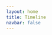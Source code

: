 ```yaml
---
layout: home
title: Timeline
navbar: false
---
```



<script setup>


import { useData } from 'vitepress'
const { theme, page, frontmatter } = useData()

import Portfolio from './portfolio/Portfolio.vue'

const imagePath = '/images/'

const config = {
    active: "timeline",
  content: {
    about: `🧑🏻‍💻 白天社畜打工人 晚上独立开发者
    📱 App Store搜索: 事线｜物品指南
    📷 摄影小白 也想拍点有意思的照片
    🚗 数字游民策划中1%`,
    doings: [
      {icon: imagePath + "icon-app.svg", title: "iOS Developer", description: "一个正在成长的iOS独立开发者。"},
      {icon: imagePath + "icon-photo.svg", title: "Photography", description: "正在尝试着拍摄一些有趣的东西。"},
    ],
    skills:[
      {title:"编程", value:33.3},
      {title:"摄影", value:10},
      {title:"剪辑", value:10},
    ]
  }

}

</script>

<Portfolio :info="theme.info" :config="config"/>
